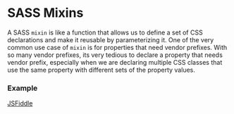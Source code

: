 # SASS Mixins
A SASS `mixin` is like a function that allows us to define a set of CSS declarations and make it reusable by parameterizing it.
One of the very common use case of `mixin` is for properties that need vendor prefixes. With so many vendor prefixes, its very tedious to declare a property that needs vendor prefix, especially when we are declaring multiple CSS classes that use the same property with different sets of the property values. 

### Example

[JSFiddle](https://jsfiddle.net/tiwarib/a9err95o/#tabs=css,html,result)



















